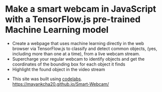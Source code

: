 # Make a smart webcam in JavaScript with a TensorFlow.js pre-trained Machine Learning model

* Create a webpage that uses machine learning directly in the web browser via TensorFlow.js to classify and detect common objects, (yes, including more than one at a time), from a live webcam stream.
* Supercharge your regular webcam to identify objects and get the coordinates of the bounding box for each object it finds
* Highlight the found object in the video stream
+ This site was built using [codelabs](https://codelabs.developers.google.com/codelabs/tensorflowjs-object-detection?hl=en#0).
https://mayankcha20.github.io/Smart-Webcam/
